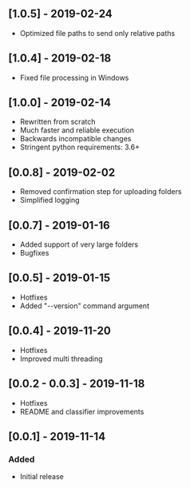 ## [1.0.5] - 2019-02-24
- Optimized file paths to send only relative paths

## [1.0.4] - 2019-02-18
- Fixed file processing in Windows

## [1.0.0] - 2019-02-14
- Rewritten from scratch
- Much faster and reliable execution
- Backwards incompatible changes
- Stringent python requirements: 3.6+

## [0.0.8] - 2019-02-02
- Removed confirmation step for uploading folders
- Simplified logging

## [0.0.7] - 2019-01-16
- Added support of very large folders
- Bugfixes

## [0.0.5] - 2019-01-15
- Hotfixes
- Added "--version" command argument

## [0.0.4] - 2019-11-20
- Hotfixes
- Improved multi threading

## [0.0.2 - 0.0.3] - 2019-11-18
- Hotfixes
- README and classifier improvements

## [0.0.1] - 2019-11-14
### Added
- Initial release
